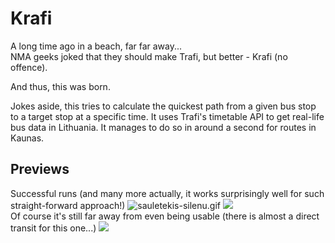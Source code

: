 # Krafi

A long time ago in a beach, far far away...<br>
NMA geeks joked that they should make Trafi, but better - Krafi (no offence).

And thus, this was born.<br>

Jokes aside, this tries to calculate the quickest path from a given bus stop to a target stop at a specific time.
It uses Trafi's timetable API to get real-life bus data in Lithuania. It manages to do so in around a second for 
routes in Kaunas.

## Previews
Successful runs (and many more actually, it works surprisingly well for such straight-forward approach!) 
![sauletekis-silenu.gif](https://gitlab.com/Sawas/krafi/raw/master/Previews/sauletekis-silenu.gif)
![](https://gitlab.com/Sawas/krafi/raw/master/Previews/studentu-griunvaldo.gif) <br>
Of course it's still far away from even being usable (there is almost a direct transit for this one...)
![](https://gitlab.com/Sawas/krafi/raw/master/Previews/medeksine-nuokalnes.gif)  
